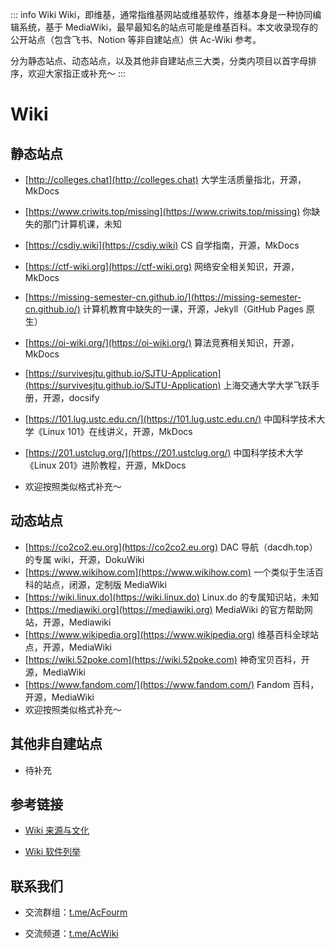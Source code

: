 ::: info Wiki
Wiki，即维基，通常指维基网站或维基软件，维基本身是一种协同编辑系统，基于 MediaWiki，最早最知名的站点可能是维基百科。本文收录现存的公开站点（包含飞书、Notion 等非自建站点）供 Ac-Wiki 参考。

分为静态站点、动态站点，以及其他非自建站点三大类，分类内项目以首字母排序，欢迎大家指正或补充～
:::

# **Wiki**

## 静态站点

- [http://colleges.chat](http://colleges.chat) 大学生活质量指北，开源，MkDocs
- [https://www.criwits.top/missing](https://www.criwits.top/missing) 你缺失的那门计算机课，未知
- [https://csdiy.wiki](https://csdiy.wiki) CS 自学指南，开源，MkDocs
- [https://ctf-wiki.org](https://ctf-wiki.org) 网络安全相关知识，开源，MkDocs
- [https://missing-semester-cn.github.io/](https://missing-semester-cn.github.io/) 计算机教育中缺失的一课，开源，Jekyll（GitHub Pages 原生）
- [https://oi-wiki.org/](https://oi-wiki.org/) 算法竞赛相关知识，开源，MkDocs
- [https://survivesjtu.github.io/SJTU-Application](https://survivesjtu.github.io/SJTU-Application) 上海交通大学大学飞跃手册，开源，docsify
- [https://101.lug.ustc.edu.cn/](https://101.lug.ustc.edu.cn/) 中国科学技术大学《Linux 101》在线讲义，开源，MkDocs
- [https://201.ustclug.org/](https://201.ustclug.org/) 中国科学技术大学《Linux 201》进阶教程，开源，MkDocs

- 欢迎按照类似格式补充～

## 动态站点

- [https://co2co2.eu.org](https://co2co2.eu.org) DAC 导航（dacdh.top）的专属 wiki，开源，DokuWiki
- [https://www.wikihow.com](https://www.wikihow.com) 一个类似于生活百科的站点，闭源，定制版 MediaWiki
- [https://wiki.linux.do](https://wiki.linux.do) Linux.do 的专属知识站，未知
- [https://mediawiki.org](https://mediawiki.org) MediaWiki 的官方帮助网站，开源，Mediawiki
- [https://www.wikipedia.org](https://www.wikipedia.org) 维基百科全球站点，开源，MediaWiki
- [https://wiki.52poke.com](https://wiki.52poke.com) 神奇宝贝百科，开源，MediaWiki
- [https://www.fandom.com/](https://www.fandom.com/) Fandom 百科，开源，MediaWiki
- 欢迎按照类似格式补充～

## 其他非自建站点

- 待补充

## 参考链接

- [Wiki 来源与文化](https://zh.wikipedia.org/wiki/Wiki)

- [Wiki 软件列举](https://zh.wikipedia.org/wiki/Wiki%E8%BB%9F%E9%AB%94)

## 联系我们

- 交流群组：[t.me/AcFourm](https://t.me/AcFourm)

- 交流频道：[t.me/AcWiki](https://t.me/AcWiki)
